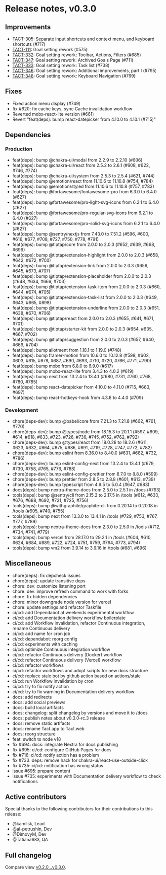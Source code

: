 # Release notes, v0.3.0

## Improvements

- [TACT-305](https://linear.app/tact/issue/TACT-305/separate-input-shortcuts-and-context-menu-and-keyboard-shortcuts): Separate input shortcuts and context menu, and keyboard shortcuts (#717)
- [TACT-111](https://linear.app/tact/issue/TACT-111/goal-setting-rework): Goal setting rework (#575)
- [TACT-332](https://linear.app/tact/issue/TACT-332/goal-setting-rework-toolbar-actions-filters): Goal setting rework: Toolbar, Actions, Filters (#685)
- [TACT-347](https://linear.app/tact/issue/TACT-347/goal-setting-rework-archived-goals-page): Goal setting rework: Archived Goals Page (#711)
- [TACT-333](https://linear.app/tact/issue/TACT-333/goal-setting-rework-task-list): Goal setting rework: Task list (#738)
- [TACT-346](https://linear.app/tact/issue/TACT-346/goal-setting-rework-additional-improvements): Goal setting rework: Additional improvements, part I (#795)
- [TACT-348](https://linear.app/tact/issue/TACT-348/goal-setting-rework-keyboard-navigation): Goal setting rework: Keyboard Navigation (#769)

## Fixes

- Fixed action menu display (#749)
- fix #620: fix cache keys, sync Cache invalidation workflow
- Reverted mobx-react-lite version (#661)
- Revert "feat(deps): bump react-datepicker from 4.10.0 to 4.10.1 (#715)"

## Dependencies

### Production

- feat(deps): bump @chakra-ui/modal from 2.2.9 to 2.2.10 (#606)
- feat(deps): bump @chakra-ui/react from 2.5.2 to 2.6.1 (#608, #622, #746, #774)
- feat(deps): bump @chakra-ui/system from 2.5.3 to 2.5.4 (#621, #744)
- feat(deps): bump @emotion/react from 11.10.6 to 11.10.8 (#754, #784)
- feat(deps): bump @emotion/styled from 11.10.6 to 11.10.8 (#757, #783)
- feat(deps): bump @fortawesome/fontawesome-pro from 6.3.0 to 6.4.0 (#627)
- feat(deps): bump @fortawesome/pro-light-svg-icons from 6.2.1 to 6.4.0 (#627)
- feat(deps): bump @fortawesome/pro-regular-svg-icons from 6.2.1 to 6.4.0 (#627)
- feat(deps): bump @fortawesome/pro-solid-svg-icons from 6.2.1 to 6.4.0 (#627)
- feat(deps): bump @sentry/nextjs from 7.43.0 to 7.51.2 (#596, #600, #616, #677, #708, #727, #750, #778, #791)
- feat(deps): bump @tiptap/core from 2.0.0 to 2.0.3 (#652, #639, #668, #699)
- feat(deps): bump @tiptap/extension-highlight from 2.0.0 to 2.0.3 (#658, #642, #672, #700)
- feat(deps): bump @tiptap/extension-link from 2.0.0 to 2.0.3 (#659, #645, #673, #707)
- feat(deps): bump @tiptap/extension-placeholder from 2.0.0 to 2.0.3 (#648, #634, #666, #703)
- feat(deps): bump @tiptap/extension-task-item from 2.0.0 to 2.0.3 (#660, #644, #674, #705)
- feat(deps): bump @tiptap/extension-task-list from 2.0.0 to 2.0.3 (#649, #643, #665, #698)
- feat(deps): bump @tiptap/extension-underline from 2.0.0 to 2.0.3 (#651, #638, #670, #706)
- feat(deps): bump @tiptap/react from 2.0.0 to 2.0.3 (#655, #641, #671, #701)
- feat(deps): bump @tiptap/starter-kit from 2.0.0 to 2.0.3 (#654, #635, #667, #702)
- feat(deps): bump @tiptap/suggestion from 2.0.0 to 2.0.3 (#657, #640, #669, #704)
- feat(deps): bump allotment from 1.18.1 to 1.19.0 (#748)
- feat(deps): bump framer-motion from 10.6.0 to 10.12.8 (#598, #602, #603, #615, #678, #687, #690, #693, #710, #720, #766, #771, #790)
- feat(deps): bump mobx from 6.8.0 to 6.9.0 (#617)
- feat(deps): bump mobx-react-lite from 3.4.3 to 4.0.2 (#619)
- feat(deps): bump next from 13.2.4 to 13.4.1 (#680, #731, #760, #768, #780, #785)
- feat(deps): bump react-datepicker from 4.10.0 to 4.11.0 (#715, #663, #697)
- feat(deps): bump react-hotkeys-hook from 4.3.8 to 4.4.0 (#709)

### Development

- chore(deps-dev): bump @babel/core from 7.21.3 to 7.21.8 (#662, #761, #770)
- chore(deps-dev): bump @types/node from 18.15.3 to 20.1.1 (#597, #609, #614, #618, #633, #723, #726, #736, #745, #752, #762, #792)
- chore(deps-dev): bump @types/react from 18.0.28 to 18.2.6 (#611, #623, #632, #664, #675, #686, #691, #719, #728, #747, #772, #782)
- chore(deps-dev): bump eslint from 8.36.0 to 8.40.0 (#631, #682, #732, #786)
- chore(deps-dev): bump eslint-config-next from 13.2.4 to 13.4.1 (#679, #730, #758, #765, #776, #788)
- chore(deps-dev): bump eslint-config-prettier from 8.7.0 to 8.8.0 (#599)
- chore(deps-dev): bump prettier from 2.8.5 to 2.8.8 (#601, #613, #739)
- chore(deps-dev): bump typescript from 4.9.5 to 5.0.4 (#647, #683)
- docs(deps): bump nextra-theme-docs from 2.5.0 to 2.5.1 in /docs (#793)
- tools(deps): bump @sentry/cli from 2.15.2 to 2.17.5 in /tools (#612, #630, #676, #688, #692, #721, #725, #756)
- tools(deps): bump @withgraphite/graphite-cli from 0.20.14 to 0.20.18 in /tools (#605, #740, #755)
- tools(deps): bump next from 13.3.0 to 13.4.1 in /tools (#729, #753, #767, #777, #789)
- tools(deps): bump nextra-theme-docs from 2.3.0 to 2.5.0 in /tools (#712, #734, #741, #779)
- tools(deps): bump vercel from 28.17.0 to 29.2.1 in /tools (#604, #610, #624, #684, #689, #722, #724, #751, #759, #764, #773, #794)
- tools(deps): bump vm2 from 3.9.14 to 3.9.16 in /tools (#681, #696)

## Miscellaneous

- chore(deps): fix depcheck issues
- chore(deps): update transitive deps
- chore: dev: customize listening port
- chore: dev: improve refresh command to work with forks
- chore: fix hidden dependencies
- chore: minor downgrade node version for vercel
- chore: update settings and refactor Taskfile
- ci/cd: add Dependabot at weekends experimental workflow
- ci/cd: add Documentation delivery workflow boilerplate
- ci/cd: add Workflow invalidation, refactor Continuous integration, rename Continuous delivery
- ci/cd: add name for cron job
- ci/cd: dependabot: reorg config
- ci/cd: experiments with caching
- ci/cd: optimize Continuous integration workflow
- ci/cd: refactor Continuous delivery (Docker) workflow
- ci/cd: refactor Continuous delivery (Vercel) workflow
- ci/cd: refactor workflows
- ci/cd: refactor workflows and adopt scripts for new docs structure
- ci/cd: replace stale bot by github action based on actions/stale
- ci/cd: run Workflow invalidation by cron
- ci/cd: try to fix notify action
- ci/cd: try to fix warning in Documentation delivery workflow
- docs: add redirects
- docs: add social previews
- docs: build local artifacts
- docs: changelog: split changelog by versions and move it to /docs
- docs: publish notes about v0.3.0-rc.3 release
- docs: remove static artifacts
- docs: rename Tact.app to Tact.web
- docs: reorg structure
- feat: switch to node v18
- fix #694: docs: integrate Nextra for docs publishing
- fix #695: ci/cd: configure GitHub Pages for docs
- fix #716: ci/cd: notify action has a problem
- fix #733: deps: remove hack for chakra-ui/react-use-outside-click
- fix #735: ci/cd: notification has wrong status
- issue #695: prepare content
- issue #735: experiments with Documentation delivery workflow to check notifications

## Active contributors

Special thanks to the following contributors for their contributions to this release:
- @kamilsk, Lead
- @al-petrushin, Dev
- @DimovyM, Dev
- @Tatiana683, QA

## Full changelog

Compare view [v0.2.0...v0.3.0](https://github.com/tact-app/web/compare/v0.2.0...v0.3.0).
